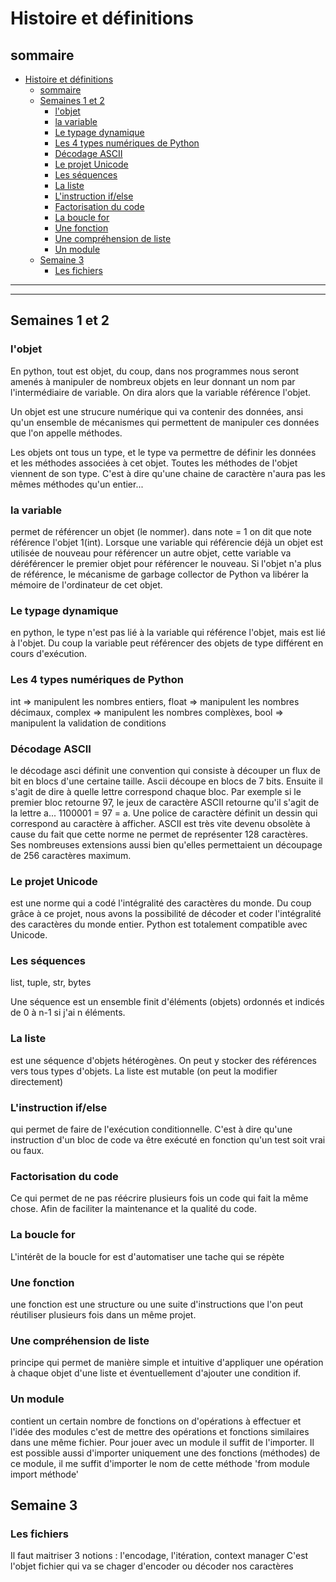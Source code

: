 # Histoire et définitions

## sommaire
- [Histoire et définitions](#histoire-et-définitions)
  - [sommaire](#sommaire)
  - [Semaines 1 et 2](#semaines-1-et-2)
    - [l'objet](#lobjet)
    - [la variable](#la-variable)
    - [Le typage dynamique](#le-typage-dynamique)
    - [Les 4 types numériques de Python](#les-4-types-numériques-de-python)
    - [Décodage ASCII](#décodage-ascii)
    - [Le projet Unicode](#le-projet-unicode)
    - [Les séquences](#les-séquences)
    - [La liste](#la-liste)
    - [L'instruction if/else](#linstruction-ifelse)
    - [Factorisation du code](#factorisation-du-code)
    - [La boucle for](#la-boucle-for)
    - [Une fonction](#une-fonction)
    - [Une compréhension de liste](#une-compréhension-de-liste)
    - [Un module](#un-module)
  - [Semaine 3](#semaine-3)
    - [Les fichiers](#les-fichiers)

---
---

## Semaines 1 et 2

### l'objet
En python, tout est objet, du coup, dans nos programmes nous seront amenés à manipuler de nombreux objets en leur donnant un nom par l'intermédiaire de variable. On dira alors que la variable référence l'objet.

Un objet est une strucure numérique qui va contenir des données, ansi qu'un ensemble de mécanismes qui permettent de manipuler ces données que l'on appelle méthodes.

Les objets ont tous un type, et le type va permettre de définir les données et les méthodes associées à cet objet. Toutes les méthodes de l'objet viennent de son type. C'est à dire qu'une chaine de caractère n'aura pas les mêmes méthodes qu'un entier...

### la variable
permet de référencer un objet (le nommer). dans note = 1 on dit que note référence l'objet 1(int). Lorsque une variable qui référencie déjà un objet est utilisée de nouveau pour référencer un autre objet, cette variable va déréférencer le premier objet pour référencer le nouveau.
Si l'objet n'a plus de référence, le mécanisme de garbage collector de Python va libérer la mémoire de l'ordinateur de cet objet.

### Le typage dynamique
en python, le type n'est pas lié à la variable qui référence l'objet, mais est lié à l'objet. Du coup la variable peut référencer des objets de type différent en cours d'exécution.

### Les 4 types numériques de Python
int => manipulent les nombres entiers,
float => manipulent les nombres décimaux,
complex => manipulent les nombres complèxes,
bool => manipulent la validation de conditions

### Décodage ASCII
le décodage asci définit une convention qui consiste à découper un flux de bit en blocs d'une certaine taille. Ascii découpe en blocs de 7 bits. Ensuite il s'agit de dire à quelle lettre correspond chaque bloc. Par exemple si le premier bloc retourne 97, le jeux de caractère ASCII retourne qu'il s'agit de la lettre a...
1100001 = 97 = a.
Une police de caractère définit un dessin qui correspond au caractère à afficher.
ASCII est très vite devenu obsolète à cause du fait que cette norme ne permet de représenter 128 caractères. Ses nombreuses extensions aussi bien qu'elles permettaient un découpage de 256 caractères maximum.

### Le projet Unicode
est une norme qui a codé l'intégralité des caractères du monde. Du coup grâce à ce projet, nous avons la possibilité de décoder et coder l'intégralité des caractères du monde entier. Python est totalement compatible avec Unicode.

### Les séquences
list, tuple, str, bytes

Une séquence est un ensemble finit d'éléments (objets) ordonnés et indicés de 0 à n-1 si j'ai n éléments.

### La liste
est une séquence d'objets hétérogènes. On peut y stocker des références vers tous types d'objets. La liste est mutable (on peut la modifier directement)

### L'instruction if/else
qui permet de faire de l'exécution conditionnelle. C'est à dire qu'une instruction d'un bloc de code va être exécuté en fonction qu'un test soit vrai ou faux.

### Factorisation du code
Ce qui permet de ne pas réécrire plusieurs fois un code qui fait la même chose.
Afin de faciliter la maintenance et la qualité du code.

### La boucle for
L'intérêt de la boucle for est d'automatiser une tache qui se répète

### Une fonction
une fonction est une structure ou une suite d'instructions que l'on peut réutiliser plusieurs fois dans un même projet.

### Une compréhension de liste
principe qui permet de manière simple et intuitive d'appliquer une opération à chaque objet d'une liste et éventuellement d'ajouter une condition if.

### Un module
contient un certain nombre de fonctions on d'opérations à effectuer et l'idée des modules c'est de mettre des opérations et fonctions similaires dans une même fichier. Pour jouer avec un module il suffit de l'importer. Il est possible aussi d'importer uniquement une des fonctions (méthodes) de ce module, il me suffit d'importer le nom de cette méthode 'from module import méthode'

## Semaine 3

### Les fichiers
Il faut maitriser 3 notions : l'encodage, l'itération, context manager
C'est l'objet fichier qui va se chager d'encoder ou décoder nos caractères